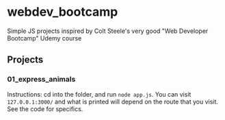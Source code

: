 # webdev_bootcamp
Simple JS projects inspired by Colt Steele's very good "Web Developer Bootcamp" Udemy course

## Projects

### 01_express_animals

Instructions: cd into the folder, and run `node app.js`. You can visit `127.0.0.1:3000/` and what is printed will depend on the route that you visit. See the code for specifics.
